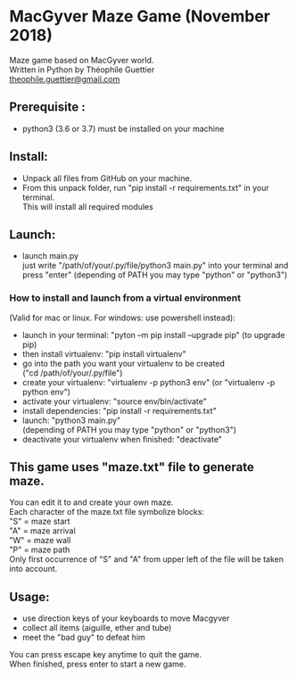 # MacGyver Maze Game (November 2018)

Maze game based on MacGyver world.  
Written in Python by Théophile Guettier  
theophile.guettier@gmail.com  

## Prerequisite : 
- python3 (3.6 or 3.7) must be installed on your machine

## Install:
- Unpack all files from GitHub on your machine.
- From this unpack folder, run "pip install -r requirements.txt" in your terminal.  
This will install all required modules

## Launch:
- launch main.py  
just write "/path/of/your/.py/file/python3 main.py" 
into your terminal and press "enter"
(depending of PATH you may type "python" or "python3")

### How to install and launch from a virtual environment 
(Valid for mac or linux. For windows: use powershell instead):
- launch in your terminal: "pyton –m pip install –upgrade pip" (to upgrade pip)  
- then install virtualenv: "pip install virtualenv"  
- go into the path you want your virtualenv to be created  
("cd /path/of/your/.py/file")  
- create your virtualenv: "virtualenv -p python3 env" (or "virtualenv -p python env")
- activate your virtualenv: "source env/bin/activate"  
- install dependencies: "pip install -r requirements.txt"  
- launch: "python3 main.py"  
(depending of PATH you may type "python" or "python3")
- deactivate your virtualenv when finished: "deactivate"  

## This game uses "maze.txt" file to generate maze.
You can edit it to and create your own maze.  
Each character of the maze.txt file symbolize blocks:  
"S" = maze start  
"A" = maze arrival  
"W" = maze wall  
"P" = maze path  
Only first occurrence of "S" and "A" from upper left
of the file will be taken into account.

## Usage:
- use direction keys of your keyboards to move Macgyver
- collect all items (aiguille, ether and tube)
- meet the "bad guy" to defeat him  

You can press escape key anytime to quit the game.  
When finished, press enter to start a new game.
